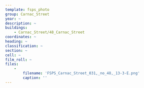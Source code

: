 ```yaml
---
template: fsps_photo
group: Carnac_Street
year: ~
description: ~
buildings:
    - Carnac_Street/48_Carnac_Street
coordinates: ~
heading: ~
classification: ~
section: ~
cell: ~
film_roll: ~
files:
    -
        filename: 'FSPS_Carnac_Street_031,_no_48,_13-3-E.png'
        caption: ''
---
```

